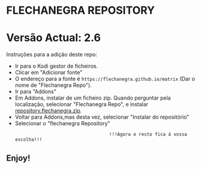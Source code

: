 # FLECHANEGRA REPOSITORY
# Versão Actual: 2.6

Instruções para a adição deste repo:


<p align="left">
  <ul>
    <li>Ir para o Kodi gestor de ficheiros.</li>
    <li>Clicar em "Adicionar fonte"</li>
    <li>O endereço para a fonte é <code>https://flechanegra.github.io/matrix</code> (Dar o nome de "Flechanegra Repo").</li>
    <li>Ir para "Addons"</li>
    <li>Em Addons, instalar de um ficheiro zip. Quando perguntar pela localização, selecionar "Flechanegra Repo", e instalar <a href="repository.flechanegra_matrix.zip">repository.flechanegra.zip</a>.</li>
    <li>Voltar para Addons,mas desta vez, selecionar "Instalar do repositório"</li>
    <li>Selecionar o "flechanegra Repository"</li>
    
                                       !!!Agora o resto fica á vossa escolha!!!
  </ul>
</p>

## Enjoy!
